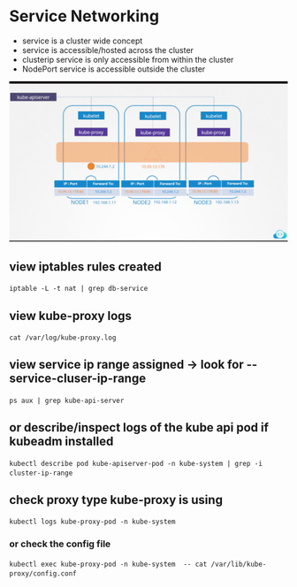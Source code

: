 # Service Networking

* service is a cluster wide concept
* service is accessible/hosted across the cluster
* clusterip service is only accessible from within the cluster
* NodePort service is accessible outside the cluster

!["service1"](/images/service1.png)

## view iptables rules created
`iptable -L -t nat | grep db-service`
## view kube-proxy logs
`cat /var/log/kube-proxy.log`
## view service ip range assigned -> look for --service-cluser-ip-range
`ps aux | grep kube-api-server`
## or describe/inspect logs of the kube api pod if kubeadm installed
`kubectl describe pod kube-apiserver-pod -n kube-system | grep -i cluster-ip-range`
## check proxy type kube-proxy is using
`kubectl logs kube-proxy-pod -n kube-system`
### or check the config file
`kubectl exec kube-proxy-pod -n kube-system  -- cat /var/lib/kube-proxy/config.conf `
